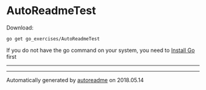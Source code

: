 # AutoReadmeTest


Download:
```shell
go get go_exercises/AutoReadmeTest
```

If you do not have the go command on your system, you need to [Install Go](http://golang.org/doc/install) first

* * *


* * *
Automatically generated by [autoreadme](https://github.com/jimmyfrasche/autoreadme) on 2018.05.14
